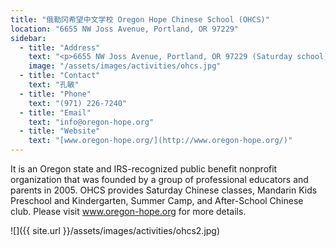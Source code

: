 ```yaml
---
title: "俄勒冈希望中文学校 Oregon Hope Chinese School (OHCS)"
location: "6655 NW Joss Avenue, Portland, OR 97229"
sidebar:
  - title: "Address"
    text: "<p>6655 NW Joss Avenue, Portland, OR 97229 (Saturday school)</p><p>4010 NW Kaiser Rd., Portland Oregon 97229 (Other programs)</p>"
    image: "/assets/images/activities/ohcs.jpg"
  - title: "Contact"
    text: "孔敏"
  - title: "Phone"
    text: "(971) 226-7240"
  - title: "Email"
    text: "info@oregon-hope.org"
  - title: "Website"
    text: "[www.oregon-hope.org/](http://www.oregon-hope.org/)"
---
```


It is an Oregon state and IRS-recognized public benefit nonprofit organization that was founded by a group of professional educators and parents in 2005. OHCS provides Saturday Chinese classes, Mandarin Kids Preschool and Kindergarten, Summer Camp, and After-School Chinese club. Please visit www.oregon-hope.org for more details.

![]({{ site.url }}/assets/images/activities/ohcs2.jpg)
